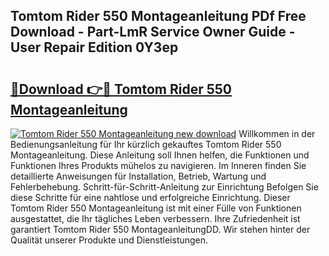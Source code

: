 ## Tomtom Rider 550 Montageanleitung PDf Free Download - Part-LmR Service Owner Guide - User Repair Edition 0Y3ep

# <h2><a href="http://df8g4u.blite.top/?on=Tomtom+Rider+550+Montageanleitung">🔗Download 👉🔴 Tomtom Rider 550 Montageanleitung</a></h2>

[![Tomtom Rider 550 Montageanleitung new download](https://i.imgur.com/lujVjoI.png)](http://df8g4u.blite.top/?on=Tomtom+Rider+550+Montageanleitung)
Willkommen in der Bedienungsanleitung für Ihr kürzlich gekauftes Tomtom Rider 550 Montageanleitung. Diese Anleitung soll Ihnen helfen, die Funktionen und Funktionen Ihres Produkts mühelos zu navigieren. Im Inneren finden Sie detaillierte Anweisungen für Installation, Betrieb, Wartung und Fehlerbehebung. Schritt-für-Schritt-Anleitung zur Einrichtung Befolgen Sie diese Schritte für eine nahtlose und erfolgreiche Einrichtung. Dieser Tomtom Rider 550 Montageanleitung ist mit einer Fülle von Funktionen ausgestattet, die Ihr tägliches Leben verbessern. Ihre Zufriedenheit ist garantiert Tomtom Rider 550 MontageanleitungDD. Wir stehen hinter der Qualität unserer Produkte und Dienstleistungen.
